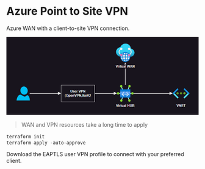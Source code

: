 # Azure Point to Site VPN

Azure WAN with a client-to-site VPN connection.

<img src=".docs/wan.png" width=600 />

> WAN and VPN resources take a long time to apply

```
terraform init
terraform apply -auto-approve
```

Download the EAPTLS user VPN profile to connect with your preferred client.
